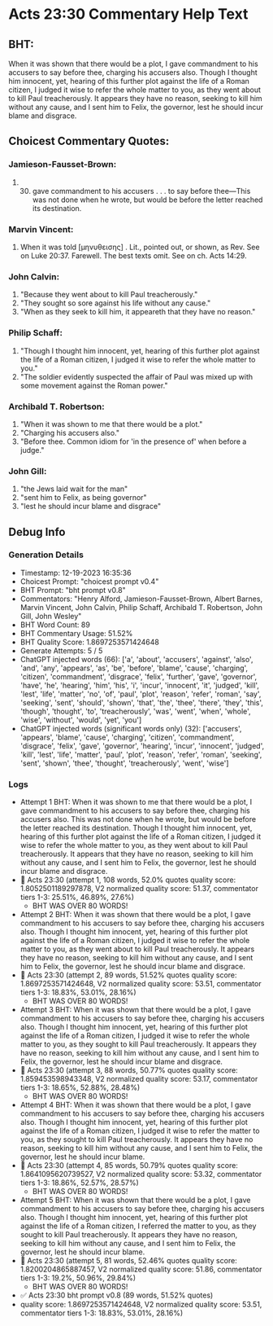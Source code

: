 # Acts 23:30 Commentary Help Text

## BHT:
When it was shown that there would be a plot, I gave commandment to his accusers to say before thee, charging his accusers also. Though I thought him innocent, yet, hearing of this further plot against the life of a Roman citizen, I judged it wise to refer the whole matter to you, as they went about to kill Paul treacherously. It appears they have no reason, seeking to kill him without any cause, and I sent him to Felix, the governor, lest he should incur blame and disgrace.

## Choicest Commentary Quotes:
### Jamieson-Fausset-Brown:
1. 30. gave commandment to his accusers
	. . . to say before thee—This was not done when he wrote, but
	would be before the letter reached its destination.


### Marvin Vincent:
1. When it was told [μηνυθεισης] . Lit., pointed out, or shown, as Rev. See on Luke 20:37. 
Farewell. The best texts omit. See on ch. Acts 14:29.


### John Calvin:
1. "Because they went about to kill Paul treacherously."
2. "They sought so sore against his life without any cause."
3. "When as they seek to kill him, it appeareth that they have no reason."

### Philip Schaff:
1. "Though I thought him innocent, yet, hearing of this further plot against the life of a Roman citizen, I judged it wise to refer the whole matter to you." 
2. "The soldier evidently suspected the affair of Paul was mixed up with some movement against the Roman power."

### Archibald T. Robertson:
1. "When it was shown to me that there would be a plot."
2. "Charging his accusers also."
3. "Before thee. Common idiom for 'in the presence of' when before a judge."

### John Gill:
1. "the Jews laid wait for the man"
2. "sent him to Felix, as being governor"
3. "lest he should incur blame and disgrace"


## Debug Info
### Generation Details
- Timestamp: 12-19-2023 16:35:36
- Choicest Prompt: "choicest prompt v0.4"
- BHT Prompt: "bht prompt v0.8"
- Commentators: "Henry Alford, Jamieson-Fausset-Brown, Albert Barnes, Marvin Vincent, John Calvin, Philip Schaff, Archibald T. Robertson, John Gill, John Wesley"
- BHT Word Count: 89
- BHT Commentary Usage: 51.52%
- BHT Quality Score: 1.8697253571424648
- Generate Attempts: 5 / 5
- ChatGPT injected words (66):
	['a', 'about', 'accusers', 'against', 'also', 'and', 'any', 'appears', 'as', 'be', 'before', 'blame', 'cause', 'charging', 'citizen', 'commandment', 'disgrace', 'felix', 'further', 'gave', 'governor', 'have', 'he', 'hearing', 'him', 'his', 'i', 'incur', 'innocent', 'it', 'judged', 'kill', 'lest', 'life', 'matter', 'no', 'of', 'paul', 'plot', 'reason', 'refer', 'roman', 'say', 'seeking', 'sent', 'should', 'shown', 'that', 'the', 'thee', 'there', 'they', 'this', 'though', 'thought', 'to', 'treacherously', 'was', 'went', 'when', 'whole', 'wise', 'without', 'would', 'yet', 'you']
- ChatGPT injected words (significant words only) (32):
	['accusers', 'appears', 'blame', 'cause', 'charging', 'citizen', 'commandment', 'disgrace', 'felix', 'gave', 'governor', 'hearing', 'incur', 'innocent', 'judged', 'kill', 'lest', 'life', 'matter', 'paul', 'plot', 'reason', 'refer', 'roman', 'seeking', 'sent', 'shown', 'thee', 'thought', 'treacherously', 'went', 'wise']

### Logs
- Attempt 1 BHT: When it was shown to me that there would be a plot, I gave commandment to his accusers to say before thee, charging his accusers also. This was not done when he wrote, but would be before the letter reached its destination. Though I thought him innocent, yet, hearing of this further plot against the life of a Roman citizen, I judged it wise to refer the whole matter to you, as they went about to kill Paul treacherously. It appears that they have no reason, seeking to kill him without any cause, and I sent him to Felix, the governor, lest he should incur blame and disgrace.
- 🔄 Acts 23:30 (attempt 1, 108 words, 52.0% quotes quality score: 1.8052501189297878, V2 normalized quality score: 51.37, commentator tiers 1-3: 25.51%, 46.89%, 27.6%) 
	- BHT WAS OVER 80 WORDS!
- Attempt 2 BHT: When it was shown that there would be a plot, I gave commandment to his accusers to say before thee, charging his accusers also. Though I thought him innocent, yet, hearing of this further plot against the life of a Roman citizen, I judged it wise to refer the whole matter to you, as they went about to kill Paul treacherously. It appears they have no reason, seeking to kill him without any cause, and I sent him to Felix, the governor, lest he should incur blame and disgrace.
- 🔄 Acts 23:30 (attempt 2, 89 words, 51.52% quotes quality score: 1.8697253571424648, V2 normalized quality score: 53.51, commentator tiers 1-3: 18.83%, 53.01%, 28.16%) 
	- BHT WAS OVER 80 WORDS!
- Attempt 3 BHT: When it was shown that there would be a plot, I gave commandment to his accusers to say before thee, charging his accusers also. Though I thought him innocent, yet, hearing of this further plot against the life of a Roman citizen, I judged it wise to refer the whole matter to you, as they sought to kill Paul treacherously. It appears they have no reason, seeking to kill him without any cause, and I sent him to Felix, the governor, lest he should incur blame and disgrace.
- 🔄 Acts 23:30 (attempt 3, 88 words, 50.77% quotes quality score: 1.859453598943348, V2 normalized quality score: 53.17, commentator tiers 1-3: 18.65%, 52.88%, 28.48%) 
	- BHT WAS OVER 80 WORDS!
- Attempt 4 BHT: When it was shown that there would be a plot, I gave commandment to his accusers to say before thee, charging his accusers also. Though I thought him innocent, yet, hearing of this further plot against the life of a Roman citizen, I judged it wise to refer the matter to you, as they sought to kill Paul treacherously. It appears they have no reason, seeking to kill him without any cause, and I sent him to Felix, the governor, lest he should incur blame.
- 🔄 Acts 23:30 (attempt 4, 85 words, 50.79% quotes quality score: 1.8641095620739527, V2 normalized quality score: 53.32, commentator tiers 1-3: 18.86%, 52.57%, 28.57%) 
	- BHT WAS OVER 80 WORDS!
- Attempt 5 BHT: When it was shown that there would be a plot, I gave commandment to his accusers to say before thee, charging his accusers also. Though I thought him innocent, yet, hearing of this further plot against the life of a Roman citizen, I referred the matter to you, as they sought to kill Paul treacherously. It appears they have no reason, seeking to kill him without any cause, and I sent him to Felix, the governor, lest he should incur blame.
- 🔄 Acts 23:30 (attempt 5, 81 words, 52.46% quotes quality score: 1.8200204865887457, V2 normalized quality score: 51.86, commentator tiers 1-3: 19.2%, 50.96%, 29.84%) 
	- BHT WAS OVER 80 WORDS!
- ✅ Acts 23:30 bht prompt v0.8 (89 words, 51.52% quotes)
- quality score: 1.8697253571424648, V2 normalized quality score: 53.51, commentator tiers 1-3: 18.83%, 53.01%, 28.16%)